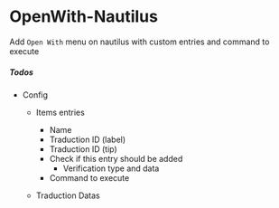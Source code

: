 # OpenWith-Nautilus
Add `Open With` menu on nautilus with custom entries and command to execute

##### Todos
- Config
    - Items entries
        - Name
        - Traduction ID (label)
        - Traduction ID (tip)
        - Check if this entry should be added
            - Verification type and data
        - Command to execute

    - Traduction Datas
